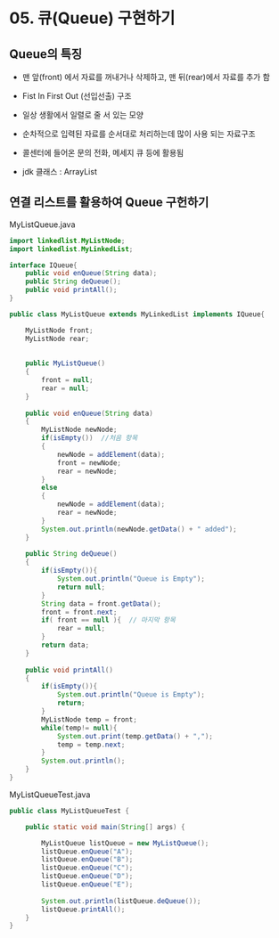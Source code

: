 # 05. 큐(Queue) 구현하기

## Queue의 특징

- 맨 앞(front) 에서 자료를 꺼내거나 삭제하고, 맨 뒤(rear)에서 자료를 추가 함

- Fist In First Out (선입선출) 구조 

- 일상 생활에서 일렬로 줄 서 있는 모양

- 순차적으로 입력된 자료를 순서대로 처리하는데 많이 사용 되는 자료구조

- 콜센터에 들어온 문의 전화, 메세지 큐 등에 활용됨

- jdk 클래스 : ArrayList

## 연결 리스트를 활용하여 Queue 구헌하기

MyListQueue.java
```java
import linkedlist.MyListNode;
import linkedlist.MyLinkedList;

interface IQueue{
	public void enQueue(String data);
	public String deQueue();
	public void printAll();
}

public class MyListQueue extends MyLinkedList implements IQueue{

	MyListNode front;
	MyListNode rear;
		
	
	public MyListQueue()
	{
		front = null;
		rear = null;
	}
	
	public void enQueue(String data)
	{
		MyListNode newNode;
		if(isEmpty())  //처음 항목
		{
			newNode = addElement(data);
			front = newNode;
			rear = newNode;
		}
		else
		{
			newNode = addElement(data);
			rear = newNode;
		}
		System.out.println(newNode.getData() + " added");
	}
	
	public String deQueue()
	{
		if(isEmpty()){
			System.out.println("Queue is Empty");
			return null;
		}
		String data = front.getData();
		front = front.next;
		if( front == null ){  // 마지막 항목
			rear = null;
		}
		return data;
	}
	
	public void printAll()
	{
		if(isEmpty()){
			System.out.println("Queue is Empty");
			return;
		}
		MyListNode temp = front;
		while(temp!= null){
			System.out.print(temp.getData() + ",");
			temp = temp.next;
		}
		System.out.println();
	}
}
```

MyListQueueTest.java
```java
public class MyListQueueTest {

	public static void main(String[] args) {

		MyListQueue listQueue = new MyListQueue();
		listQueue.enQueue("A");
		listQueue.enQueue("B");
		listQueue.enQueue("C");
		listQueue.enQueue("D");
		listQueue.enQueue("E");
		
		System.out.println(listQueue.deQueue());
		listQueue.printAll();
	}
}
```



